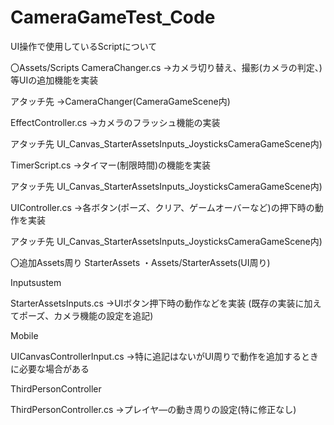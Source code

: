 # CameraGameTest_Code
UI操作で使用しているScriptについて

〇Assets/Scripts
CameraChanger.cs
→カメラ切り替え、撮影(カメラの判定、)等UIの追加機能を実装

アタッチ先
→CameraChanger(CameraGameScene内)

EffectController.cs
→カメラのフラッシュ機能の実装

アタッチ先
UI_Canvas_StarterAssetsInputs_JoysticksCameraGameScene内)

TimerScript.cs
→タイマー(制限時間)の機能を実装

アタッチ先
UI_Canvas_StarterAssetsInputs_JoysticksCameraGameScene内)

UIController.cs
→各ボタン(ポーズ、クリア、ゲームオーバーなど)の押下時の動作を実装

アタッチ先
UI_Canvas_StarterAssetsInputs_JoysticksCameraGameScene内)

〇追加Assets周り
StarterAssets
・Assets/StarterAssets(UI周り)

Inputsustem

StarterAssetsInputs.cs
→UIボタン押下時の動作などを実装
(既存の実装に加えてポーズ、カメラ機能の設定を追記)

Mobile

UICanvasControllerInput.cs
→特に追記はないがUI周りで動作を追加するときに必要な場合がある

ThirdPersonController

ThirdPersonController.cs
→プレイヤ―の動き周りの設定(特に修正なし)


